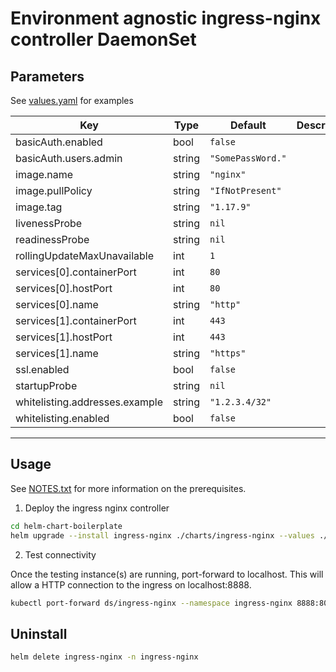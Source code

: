 # Environment agnostic ingress-nginx controller DaemonSet

## Parameters

See [values.yaml](./values.yaml) for examples 

| Key | Type | Default | Description |
|-----|------|---------|-------------|
| basicAuth.enabled | bool | `false` |  |
| basicAuth.users.admin | string | `"SomePassWord."` |  |
| image.name | string | `"nginx"` |  |
| image.pullPolicy | string | `"IfNotPresent"` |  |
| image.tag | string | `"1.17.9"` |  |
| livenessProbe | string | `nil` |  |
| readinessProbe | string | `nil` |  |
| rollingUpdateMaxUnavailable | int | `1` |  |
| services[0].containerPort | int | `80` |  |
| services[0].hostPort | int | `80` |  |
| services[0].name | string | `"http"` |  |
| services[1].containerPort | int | `443` |  |
| services[1].hostPort | int | `443` |  |
| services[1].name | string | `"https"` |  |
| ssl.enabled | bool | `false` |  |
| startupProbe | string | `nil` |  |
| whitelisting.addresses.example | string | `"1.2.3.4/32"` |  |
| whitelisting.enabled | bool | `false` |  |
----------------------------------------------


## Usage

See [NOTES.txt](./templates/NOTES.txt) for more information on the prerequisites. 


1. Deploy the ingress nginx controller

```bash
cd helm-chart-boilerplate
helm upgrade --install ingress-nginx ./charts/ingress-nginx --values ./examples/ingress-nginx-tcp/values-override.yaml --create-namespace --namespace ingress-nginx --debug 
```

2. Test connectivity

Once the testing instance(s) are running, port-forward to localhost. This will allow a HTTP connection to the ingress on localhost:8888.

```bash
kubectl port-forward ds/ingress-nginx --namespace ingress-nginx 8888:80 &
```

## Uninstall

```bash
helm delete ingress-nginx -n ingress-nginx
```